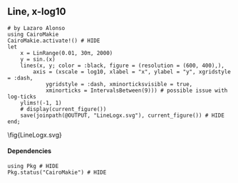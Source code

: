 <!--This file was generated, do not modify it.-->
## Line, x-log10

````julia:ex1
# by Lazaro Alonso
using CairoMakie
CairoMakie.activate!() # HIDE
let
    x = LinRange(0.01, 30π, 2000)
    y = sin.(x)
    lines(x, y; color = :black, figure = (resolution = (600, 400),),
        axis = (xscale = log10, xlabel = "x", ylabel = "y", xgridstyle = :dash,
            ygridstyle = :dash, xminorticksvisible = true,
            xminorticks = IntervalsBetween(9))) # possible issue with log-ticks
    ylims!(-1, 1)
    # display(current_figure())
    save(joinpath(@OUTPUT, "LineLogx.svg"), current_figure()) # HIDE
end;
````

\fig{LineLogx.svg}

#### Dependencies

````julia:ex2
using Pkg # HIDE
Pkg.status("CairoMakie") # HIDE
````

